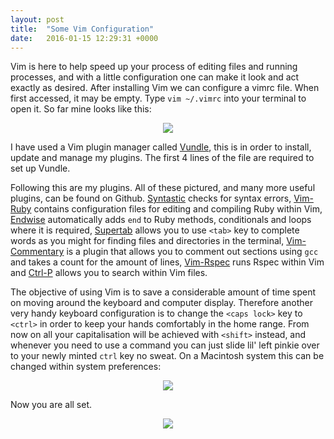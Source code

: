 ```yaml
---
layout: post
title:  "Some Vim Configuration"
date:   2016-01-15 12:29:31 +0000
---
```


Vim is here to help speed up your process of editing files and running processes, and with a little configuration one can make it look and act exactly as desired. After installing Vim we can configure a vimrc file. When first accessed, it may be empty. Type `vim ~/.vimrc` into your terminal to open it. So far mine looks like this:

<p align="center">
<img src="../../../../../../../assets/vimrc_file.jpg">
</p>

I have used a Vim plugin manager called [Vundle][vundle-github], this is in order to install, update and manage my plugins. The first 4 lines of the file are required to set up Vundle. 

Following this are my plugins. All of these pictured, and many more useful plugins, can be found on Github. [Syntastic][scrooloose_syntastic] checks for syntax errors, [Vim-Ruby][vim-ruby-github] contains configuration files for editing and compiling Ruby within Vim, [Endwise][endwise-github] automatically adds `end` to Ruby methods, conditionals and loops where it is required, [Supertab][supertab-github] allows you to use `<tab>` key to complete words as you might for finding files and directories in the terminal, [Vim-Commentary][vim-commentary-github] is a plugin that allows you to comment out sections using `gcc` and takes a count for the amount of lines, [Vim-Rspec][vim-rspec-github] runs Rspec within Vim and [Ctrl-P][ctrl-p-github] allows you to search within Vim files.

The objective of using Vim is to save a considerable amount of time spent on moving around the keyboard and computer display. Therefore another very handy keyboard configuration is to change the `<caps lock>` key to `<ctrl>` in order to keep your hands comfortably in the home range. From now on all your capitalisation will be achieved with `<shift>` instead, and whenever you need to use a command you can just slide lil' left pinkie over to your newly minted `ctrl` key no sweat. On a Macintosh system this can be changed within system preferences:

<p align="center">
<img src="../../../../../../../assets/change_caps_lock_to_ctrl.jpg">
</p>

Now you are all set.

<p align="center">
<img src="https://s.yimg.com/ny/api/res/1.2/yu3L92jNn_JavuhoDZHpjA--/YXBwaWQ9aGlnaGxhbmRlcjtzbT0xO3c9NTAwO2g9MjEy/http://l.yimg.com/cd/diminuendo/1.0/original/23a7d58f5cd5ea3ab7dfc01677aee0981df94b3f.gif">
</p>


[vundle-github]: https://github.com/VundleVim/Vundle.vim
[scrooloose_syntastic]: https://github.com/scrooloose/syntastic
[vim-ruby-github]: https://github.com/vim-ruby/vim-ruby
[endwise-github]: https://github.com/tpope/vim-endwise
[supertab-github]: https://github.com/ervandew/supertab
[vim-commentary-github]: https://github.com/tpope/vim-commentary
[vim-rspec-github]: https://github.com/thoughtbot/vim-rspec
[ctrl-p-github]: https://github.com/kien/ctrlp.vim

